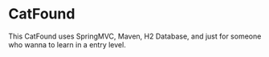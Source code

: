 # CatFound
This CatFound uses SpringMVC, Maven, H2 Database, and just for someone who wanna to learn in a entry level. 
